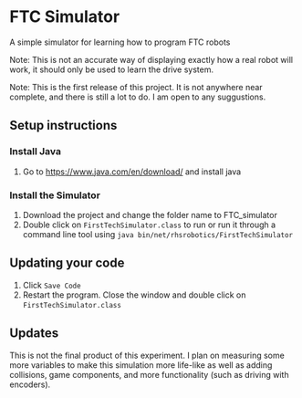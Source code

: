 # FTC Simulator
 A simple simulator for learning how to program FTC robots
 
Note: This is not an accurate way of displaying exactly how a real robot will work, it should only be used to learn the drive system.

Note: This is the first release of this project. It is not anywhere near complete, and there is still a lot to do. I am open to any suggustions.

## Setup instructions
### Install Java
1. Go to https://www.java.com/en/download/ and install java
### Install the Simulator
1. Download the project and change the folder name to FTC_simulator
2. Double click on `FirstTechSimulator.class` to run or run it through a command line tool using `java bin/net/rhsrobotics/FirstTechSimulator`

## Updating your code
1. Click `Save Code`
2. Restart the program. Close the window and double click on `FirstTechSimulator.class`

## Updates
This is not the final product of this experiment. I plan on measuring some more variables to make this simulation more life-like as well as adding collisions, game components, and more functionality (such as driving with encoders).
